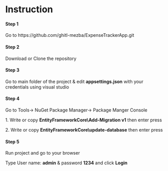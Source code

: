 <h1>Instruction</h1>

<h4>Step 1</h4>
<p>Go to https://github.com/ghitl-mezba/ExpenseTrackerApp.git</p>
<h4>Step 2</h4>
<p>Download or Clone the repository</p>
<h4>Step 3</h4>
<p>Go to main folder of the project & edit <strong>appsettings.json</strong> with your credentials using visual studio</p>
<h4>Step 4</h4>
<p>Go to Tools-> NuGet Package Manager-> Package Manger Console</p>
<p>1. Write or copy <strong>EntityFrameworkCore\Add-Migration v1</strong> then enter press</p>
<p>2. Write or copy <strong>EntityFrameworkCore\update-database</strong> then enter press</p>
<h4>Step 5</h4>
<p>Run project and go to your browser</p>
<p>Type User name: <strong>admin</strong> & password <strong>1234</strong> and click <strong>Login</strong></p>
